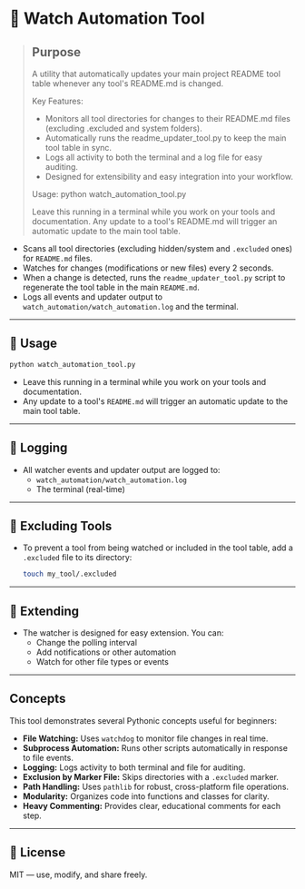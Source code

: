 # 👀 Watch Automation Tool

> ## Purpose
> A utility that automatically updates your main project README tool table whenever any tool's README.md is changed.
>
> Key Features:
> - Monitors all tool directories for changes to their README.md files (excluding .excluded and system folders).
> - Automatically runs the readme_updater_tool.py to keep the main tool table in sync.
> - Logs all activity to both the terminal and a log file for easy auditing.
> - Designed for extensibility and easy integration into your workflow.
>
> Usage:
>     python watch_automation_tool.py
>
> Leave this running in a terminal while you work on your tools and documentation. Any update to a tool's README.md will trigger an automatic update to the main tool table.
- Scans all tool directories (excluding hidden/system and `.excluded` ones) for `README.md` files.
- Watches for changes (modifications or new files) every 2 seconds.
- When a change is detected, runs the `readme_updater_tool.py` script to regenerate the tool table in the main `README.md`.
- Logs all events and updater output to `watch_automation/watch_automation.log` and the terminal.

---

## 🚀 Usage

```bash
python watch_automation_tool.py
```

- Leave this running in a terminal while you work on your tools and documentation.
- Any update to a tool's `README.md` will trigger an automatic update to the main tool table.

---

## 📝 Logging

- All watcher events and updater output are logged to:
  - `watch_automation/watch_automation.log`
  - The terminal (real-time)

---

## 🛑 Excluding Tools

- To prevent a tool from being watched or included in the tool table, add a `.excluded` file to its directory:
  ```bash
  touch my_tool/.excluded
  ```

---

## 🧩 Extending

- The watcher is designed for easy extension. You can:
  - Change the polling interval
  - Add notifications or other automation
  - Watch for other file types or events

---

## Concepts

This tool demonstrates several Pythonic concepts useful for beginners:

- **File Watching:** Uses `watchdog` to monitor file changes in real time.
- **Subprocess Automation:** Runs other scripts automatically in response to file events.
- **Logging:** Logs activity to both terminal and file for auditing.
- **Exclusion by Marker File:** Skips directories with a `.excluded` marker.
- **Path Handling:** Uses `pathlib` for robust, cross-platform file operations.
- **Modularity:** Organizes code into functions and classes for clarity.
- **Heavy Commenting:** Provides clear, educational comments for each step.

---

## 📜 License

MIT — use, modify, and share freely.
